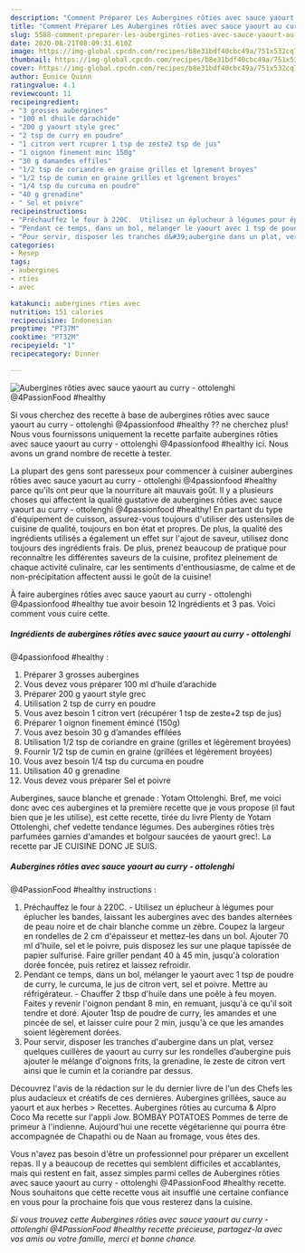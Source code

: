 ```yaml
---
description: "Comment Préparer Les Aubergines rôties avec sauce yaourt au curry - ottolenghi @4PassionFood #healthy"
title: "Comment Préparer Les Aubergines rôties avec sauce yaourt au curry - ottolenghi @4PassionFood #healthy"
slug: 5588-comment-preparer-les-aubergines-roties-avec-sauce-yaourt-au-curry-ottolenghi-4passionfood-healthy
date: 2020-08-21T08:09:31.610Z
image: https://img-global.cpcdn.com/recipes/b8e31bdf40cbc49a/751x532cq70/aubergines-roties-avec-sauce-yaourt-au-curry-ottolenghi-4passionfood-healthy-photo-principale-de-la-recette.jpg
thumbnail: https://img-global.cpcdn.com/recipes/b8e31bdf40cbc49a/751x532cq70/aubergines-roties-avec-sauce-yaourt-au-curry-ottolenghi-4passionfood-healthy-photo-principale-de-la-recette.jpg
cover: https://img-global.cpcdn.com/recipes/b8e31bdf40cbc49a/751x532cq70/aubergines-roties-avec-sauce-yaourt-au-curry-ottolenghi-4passionfood-healthy-photo-principale-de-la-recette.jpg
author: Eunice Quinn
ratingvalue: 4.1
reviewcount: 11
recipeingredient:
- "3 grosses aubergines"
- "100 ml dhuile darachide"
- "200 g yaourt style grec"
- "2 tsp de curry en poudre"
- "1 citron vert rcuprer 1 tsp de zeste2 tsp de jus"
- "1 oignon finement minc 150g"
- "30 g damandes effiles"
- "1/2 tsp de coriandre en graine grilles et lgrement broyes"
- "1/2 tsp de cumin en graine grilles et lgrement broyes"
- "1/4 tsp du curcuma en poudre"
- "40 g grenadine"
- " Sel et poivre"
recipeinstructions:
- "Préchauffez le four à 220C.  Utilisez un éplucheur à légumes pour éplucher les bandes, laissant les aubergines avec des bandes alternées de peau noire et de chair blanche comme un zèbre. Coupez la largeur en rondelles de 2 cm d&#39;épaisseur et mettez-les dans un bol. Ajouter 70 ml d&#39;huile, sel et le poivre, puis disposez les sur une plaque tapissée de papier sulfurisé. Faire griller pendant 40 à 45 min, jusqu&#39;à coloration dorée foncée, puis retirez et laissez refroidir."
- "Pendant ce temps, dans un bol, mélanger le yaourt avec 1 tsp de poudre de curry, le curcuma, le jus de citron vert, sel et poivre. Mettre au réfrigérateur.  Chauffer 2 tbsp d&#39;huile dans une poêle à feu moyen. Faites y revenir l&#39;oignon pendant 8 min, en remuant, jusqu&#39;à ce qu&#39;il soit tendre et doré. Ajouter 1tsp de poudre de curry, les amandes et une pincée de sel, et laisser cuire pour 2 min, jusqu&#39;à ce que les amandes soient légèrement dorées."
- "Pour servir, disposer les tranches d&#39;aubergine dans un plat, versez quelques cuillères de yaourt au curry sur les rondelles d’aubergine puis ajouter le mélange d&#39;oignons frits, la grenadine, le zeste de citron vert ainsi que le cumin et la coriandre par dessus."
categories:
- Resep
tags:
- aubergines
- rties
- avec

katakunci: aubergines rties avec 
nutrition: 151 calories
recipecuisine: Indonesian
preptime: "PT37M"
cooktime: "PT32M"
recipeyield: "1"
recipecategory: Dinner

---
```



![Aubergines rôties avec sauce yaourt au curry - ottolenghi
@4PassionFood #healthy](https://img-global.cpcdn.com/recipes/b8e31bdf40cbc49a/751x532cq70/aubergines-roties-avec-sauce-yaourt-au-curry-ottolenghi-4passionfood-healthy-photo-principale-de-la-recette.jpg)

Si vous cherchez des recette à base de aubergines rôties avec sauce yaourt au curry - ottolenghi
@4passionfood #healthy ?? ne cherchez plus! Nous vous fournissons uniquement la recette parfaite aubergines rôties avec sauce yaourt au curry - ottolenghi
@4passionfood #healthy ici. Nous avons un grand nombre de recette à tester.

La plupart des gens sont paresseux pour commencer à cuisiner aubergines rôties avec sauce yaourt au curry - ottolenghi
@4passionfood #healthy parce qu'ils ont peur que la nourriture ait mauvais goût. Il y a plusieurs choses qui affectent la qualité gustative de aubergines rôties avec sauce yaourt au curry - ottolenghi
@4passionfood #healthy! En partant du type d'équipement de cuisson, assurez-vous toujours d'utiliser des ustensiles de cuisine de qualité, toujours en bon état et propres. De plus, la qualité des ingrédients utilisés a également un effet sur l'ajout de saveur, utilisez donc toujours des ingrédients frais. De plus, prenez beaucoup de pratique pour reconnaître les différentes saveurs de la cuisine, profitez pleinement de chaque activité culinaire, car les sentiments d'enthousiasme, de calme et de non-précipitation affectent aussi le goût de la cuisine!

<!--inarticleads1-->

À faire aubergines rôties avec sauce yaourt au curry - ottolenghi
@4passionfood #healthy tue avoir besoin 12 Ingrédients et 3 pas. Voici comment vous cuire cette.

##### Ingrédients de aubergines rôties avec sauce yaourt au curry - ottolenghi
@4passionfood #healthy :

1. Préparer 3 grosses aubergines
1. Vous devez vous préparer 100 ml d’huile d’arachide
1. Préparer 200 g yaourt style grec
1. Utilisation 2 tsp de curry en poudre
1. Vous avez besoin 1 citron vert (récupérer 1 tsp de zeste+2 tsp de jus)
1. Préparer 1 oignon finement émincé (150g)
1. Vous avez besoin 30 g d’amandes effilées
1. Utilisation 1/2 tsp de coriandre en graine (grilles et légèrement broyées)
1. Fournir 1/2 tsp de cumin en graine (grillées et légèrement broyées)
1. Vous avez besoin 1/4 tsp du curcuma en poudre
1. Utilisation 40 g grenadine
1. Vous devez vous préparer  Sel et poivre


Aubergines, sauce blanche et grenade : Yotam Ottolenghi. Bref, me voici donc avec ces aubergines et la première recette que je vous propose (il faut bien que je les utilise), est cette recette, tirée du livre Plenty de Yotam Ottolenghi, chef vedette tendance légumes. Des aubergines rôties très parfumées garnies d&#39;amandes et bolgour saucées de yaourt grec!. La recette par JE CUISINE DONC JE SUIS. 

<!--inarticleads2-->

##### Aubergines rôties avec sauce yaourt au curry - ottolenghi
@4PassionFood #healthy instructions :

1. Préchauffez le four à 220C. -  Utilisez un éplucheur à légumes pour éplucher les bandes, laissant les aubergines avec des bandes alternées de peau noire et de chair blanche comme un zèbre. Coupez la largeur en rondelles de 2 cm d&#39;épaisseur et mettez-les dans un bol. Ajouter 70 ml d&#39;huile, sel et le poivre, puis disposez les sur une plaque tapissée de papier sulfurisé. Faire griller pendant 40 à 45 min, jusqu&#39;à coloration dorée foncée, puis retirez et laissez refroidir.
1. Pendant ce temps, dans un bol, mélanger le yaourt avec 1 tsp de poudre de curry, le curcuma, le jus de citron vert, sel et poivre. Mettre au réfrigérateur. -  Chauffer 2 tbsp d&#39;huile dans une poêle à feu moyen. Faites y revenir l&#39;oignon pendant 8 min, en remuant, jusqu&#39;à ce qu&#39;il soit tendre et doré. Ajouter 1tsp de poudre de curry, les amandes et une pincée de sel, et laisser cuire pour 2 min, jusqu&#39;à ce que les amandes soient légèrement dorées.
1. Pour servir, disposer les tranches d&#39;aubergine dans un plat, versez quelques cuillères de yaourt au curry sur les rondelles d’aubergine puis ajouter le mélange d&#39;oignons frits, la grenadine, le zeste de citron vert ainsi que le cumin et la coriandre par dessus.


Découvrez l&#39;avis de la rédaction sur le du dernier livre de l&#39;un des Chefs les plus audacieux et créatifs de ces dernières. Aubergines grillées, sauce au yaourt et aux herbes &gt; Recettes. Aubergines rôties au curcuma &amp; Alpro Coco Ma recette sur l&#39;appli Jow. BOMBAY POTATOES Pommes de terre de primeur à l&#39;indienne. Aujourd&#39;hui une recette végétarienne qui pourra être accompagnée de Chapathi ou de Naan au fromage, vous êtes des. 

<!--inarticleads1-->

<p>
Vous n'avez pas besoin d'être un professionnel pour préparer un excellent repas. Il y a beaucoup de recettes qui semblent difficiles et accablantes, mais qui restent en fait, assez simples parmi celles de Aubergines rôties avec sauce yaourt au curry - ottolenghi
@4PassionFood #healthy recette. Nous souhaitons que cette recette vous ait insufflé une certaine confiance en vous pour la prochaine fois que vous resterez dans la cuisine.
</p>

<p>
<i>Si vous trouvez cette Aubergines rôties avec sauce yaourt au curry - ottolenghi
@4PassionFood #healthy recette précieuse, partagez-la avec vos amis ou votre famille, merci et bonne chance.</i>
</p>
